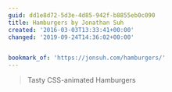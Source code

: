 ```yaml
---
guid: dd1e8d72-5d3e-4d85-942f-b8855eb0c090
title: Hamburgers by Jonathan Suh
created: '2016-03-03T13:33:41+00:00'
changed: '2019-09-24T14:36:02+00:00'


bookmark_of: 'https://jonsuh.com/hamburgers/'
---
```



<blockquote>Tasty CSS-animated Hamburgers</blockquote>
